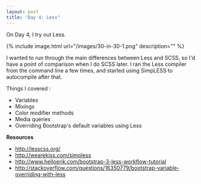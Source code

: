```yaml
---
layout: post
title: "Day 4: Less"
---
```


On Day 4, I try out Less.

{% include 	image.html url="/images/30-in-30-1.png" description="" %}

I wanted to run through the main differences between Less and SCSS, so I'd have a point of comparison when I do SCSS later. I ran the Less compiler from the command line a few times, and started using SimpLESS to autocompile after that.

Things I covered :

- Variables
- Mixings
- Color modifier methods
- Media queries
- Overriding Bootstrap's default variables using Less


**Resources**

- http://lesscss.org/
- http://wearekiss.com/simpless
- http://www.helloerik.com/bootstrap-3-less-workflow-tutorial
- http://stackoverflow.com/questions/16350779/bootstrap-variable-overriding-with-less